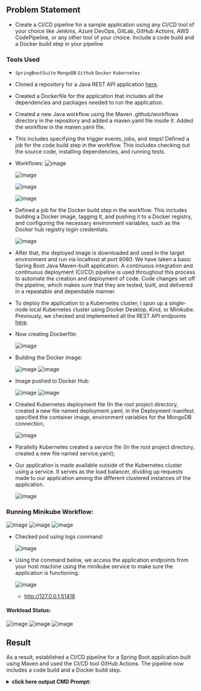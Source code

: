 ## Problem Statement

- Create a CI/CD pipeline for a sample application using any CI/CD tool of your choice like Jenkins, Azure DevOps, GitLab, GitHub Actions, AWS CodePipeline, or any other tool of your choice. Include a code build and a Docker build step in your pipeline.

### Tools Used

- `SpringBootSuite` `MongoDB` `Github` `Docker` `Kubernetes`

- Cloned a repository for a Java REST API application [here](https://github.com/MunwarAli12/model-java_REST-API_web_application-).

- Created a Dockerfile for the application that includes all the dependencies and packages needed to run the application.

- Created a new Java workflow using the Maven .github/workflows directory in the repository and added a maven.yaml file inside it. Added the workflow in the maven.yaml file.

- This includes specifying the trigger events, jobs, and steps! Defined a job for the code build step in the workflow. This includes checking out the source code, installing dependencies, and running tests.

- Workflows:
     ![image](https://github.com/MunwarAli12/ASLICICD/assets/126280146/95939bb3-df4c-4e90-a5da-ed2fd96600a0)
      
     ![image](https://github.com/MunwarAli12/ASLICICD/assets/126280146/66516aaa-90e1-46dd-b3fd-2c0a4ad6373b)
  
     ![image](https://github.com/MunwarAli12/ASLICICD/assets/126280146/355893ca-f8d9-4031-a2b7-3640d31003bc)
  
     ![image](https://github.com/MunwarAli12/ASLICICD/assets/126280146/ae89e6ea-33d1-45fa-bf56-4be6b4875646)

- Defined a job for the Docker build step in the workflow. This includes building a Docker image, tagging it, and pushing it to a Docker registry, and configuring the necessary environment variables, such as the Docker hub registry login credentials.

    ![image](https://github.com/MunwarAli12/ASLICICD/assets/126280146/37873305-3d4f-4fca-9325-b0ef09bd2f82)

- After that, the deployed image is downloaded and used in the target environment and run via localhost at port 8080. We have taken a basic Spring Boot Java Maven-built application. A continuous integration and continuous deployment (CI/CD) pipeline is used throughout this process to automate the creation and deployment of code. Code changes set off the pipeline, which makes sure that they are tested, built, and delivered in a repeatable and dependable manner.

- To deploy the application to a Kubernetes cluster, I spun up a single-node local Kubernetes cluster using Docker Desktop, Kind, or Minikube. Previously, we checked and implemented all the REST API endpoints [here](https://github.com/MunwarAli12/model-java_REST-API_web_application-).

- Now creating Dockerfile:

    ![image](https://user-images.githubusercontent.com/126280146/233519188-a0fa1923-f125-4c68-8256-cbe19d52127a.png)

- Building the Docker image:

    ![image](https://user-images.githubusercontent.com/126280146/233519490-3dbed23b-d155-4e06-8458-77d3e3d46610.png)
    ![image](https://user-images.githubusercontent.com/126280146/233519623-b3d9c879-344c-41b5-b969-b2e27e9f5f8a.png)

- Image pushed to Docker Hub:

    ![image](https://user-images.githubusercontent.com/126280146/233520612-c9718240-24cc-4f71-8c62-18aee9986d7.png)
    ![image](https://user-images.githubusercontent.com/126280146/233520549-bcdb7c90-b161-4cb8-b6cb-468a4065ed17.png)

- Created Kubernetes deployment file (In the root project directory, created a new file named deployment.yaml, in the Deployment manifest. specified the container image, environment variables for the MongoDB connection,

    ![image](https://user-images.githubusercontent.com/126280146/233519703-5730a057-dcb0-47c8-9998-398aa2f8e1cc.png)

- Parallelly Kubernetes created a service file (In the root project directory, created a new file named service.yaml);

- Our application is made available outside of the Kubernetes cluster using a service. It serves as the load balancer, dividing up requests made to our application among the different clustered instances of the application.

    ![image](https://user-images.githubusercontent.com/126280146/233519864-5db6626a-e26b-4259-8165-562188427c25.png)

### Running Minikube Workflow:

![image](https://user-images.githubusercontent.com/126280146/233522589-c8160283-3716-4d08-9ad2-5f392549de45.png)
![image](https://user-images.githubusercontent.com/126280146/233522675-f00a43e4-6bcb-4b8e-b604-624783e34cb4.png)
![image](https://user-images.githubusercontent.com/126280146/233522689-70144044-4789-463b-be42-da5a54498c3c.png)

- Checked pod using logs command:

    ![image](https://user-images.githubusercontent.com/126280146/233522768-a0cb649c-43b2-462c-a7ea-6f881e11fc54.png)

- Using the command below, we access the application endpoints from your host machine using the minikube service to make sure the application is functioning.

    ![image](https://user-images.githubusercontent.com/126280146/233522829-5455cd67-4908-429c-8b11-1ed9a48c6cf9.png)

    - http://127.0.0.1:51418

#### Workload Status:

![image](https://user-images.githubusercontent.com/126280146/233522390-7b24d341-bfb8-46fd-ae2c-7e9c43b09960.png)
![image](https://user-images.githubusercontent.com/126280146/233522431-0789bf6f-4660-4a25-9a41-cc4767ecaf4b.png)
![image](https://user-images.githubusercontent.com/126280146/233522489-23450cd0-323a-4f19-b73d-14afc25642ed.png)

## Result

As a result, established a CI/CD pipeline for a Spring Boot application built using Maven and used the CI/CD tool GitHub Actions. The pipeline now includes a code build and a Docker build step.

  
<details>
<summary><b>click here output CMD Prompt:</b></summary>

- Microsoft Windows [Version 10.0.22621.1928]
- (c) Microsoft Corporation. All rights reserved.

- C:\Users\Munwar>docker run -p 8080:8080 servertask:latest

  .   ____          _            __ _ _
 /\\ / ___'_ __ _ _(_)_ __  __ _ \ \ \ \
( ( )\___ | '_ | '_| | '_ \/ _` | \ \ \ \
 \\/  ___)| |_)| | | | | || (_| |  ) ) ) )
  '  |____| .__|_| |_|_| |_\__, | / / / /
 =========|_|==============|___/=/_/_/_/
 :: Spring Boot ::               (v2.7.10)

- 2023-07-07 13:51:17.515  INFO 1 --- [           main] c.k.servertask.ServertaskApplication     : Starting ServertaskApplication v0.0.1-SNAPSHOT using Java 11.0.16 on 96657c840d2f with PID 1 (/servertask.jar started by root in /)
- 2023-07-07 13:51:17.519  INFO 1 --- [           main] c.k.servertask.ServertaskApplication     : No active profile set, falling back to 1 default profile: "default"
- 2023-07-07 13:51:18.376  INFO 1 --- [           main] .s.d.r.c.RepositoryConfigurationDelegate : Bootstrapping Spring Data MongoDB repositories in DEFAULT mode.
- 2023-07-07 13:51:18.469  INFO 1 --- [           main] .s.d.r.c.RepositoryConfigurationDelegate : Finished Spring Data repository scanning in 85 ms. Found 1 MongoDB repository interfaces.
- 2023-07-07 13:51:19.327  INFO 1 --- [           main] o.s.b.w.embedded.tomcat.TomcatWebServer  : Tomcat initialized with port(s): 8080 (http)
- 2023-07-07 13:51:19.347  INFO 1 --- [           main] o.apache.catalina.core.StandardService   : Starting service [Tomcat]
- 2023-07-07 13:51:19.348  INFO 1 --- [           main] org.apache.catalina.core.StandardEngine  : Starting Servlet engine: [Apache Tomcat/9.0.73]
- 2023-07-07 13:51:19.507  INFO 1 --- [           main] o.a.c.c.C.[Tomcat].[localhost].[/]       : Initializing Spring embedded WebApplicationContext
- 2023-07-07 13:51:19.508  INFO 1 --- [           main] w.s.c.ServletWebServerApplicationContext : Root WebApplicationContext: initialization completed in 1902 ms
- 2023-07-07 13:51:19.874  INFO 1 --- [           main] org.mongodb.driver.client                : MongoClient with metadata {"driver": {"name": "mongo-java-driver|sync|spring-boot", "version": "4.6.1"}, "os": {"type": "Linux", "name": "Linux", "architecture": "amd64", "version": "5.15.90.1-microsoft-standard-WSL2"}, "platform": "Java/Oracle Corporation/11.0.16+8"} created with settings MongoClientSettings{readPreference=primary, writeConcern=WriteConcern{w=null, wTimeout=null ms, journal=null}, retryWrites=true, retryReads=true, readConcern=ReadConcern{level=null}, credential=null, streamFactoryFactory=null, commandListeners=[], codecRegistry=ProvidersCodecRegistry{codecProviders=[ValueCodecProvider{}, BsonValueCodecProvider{}, DBRefCodecProvider{}, DBObjectCodecProvider{}, DocumentCodecProvider{}, IterableCodecProvider{}, MapCodecProvider{}, GeoJsonCodecProvider{}, GridFSFileCodecProvider{}, Jsr310CodecProvider{}, JsonObjectCodecProvider{}, BsonCodecProvider{}, EnumCodecProvider{}, com.mongodb.Jep395RecordCodecProvider@62e20a76]}, clusterSettings={hosts=[localhost:27017], srvServiceName=mongodb, mode=SINGLE, requiredClusterType=UNKNOWN, requiredReplicaSetName='null', serverSelector='null', clusterListeners='[]', serverSelectionTimeout='30000 ms', localThreshold='30000 ms'}, socketSettings=SocketSettings{connectTimeoutMS=10000, readTimeoutMS=0, receiveBufferSize=0, sendBufferSize=0}, heartbeatSocketSettings=SocketSettings{connectTimeoutMS=10000, readTimeoutMS=10000, receiveBufferSize=0, sendBufferSize=0}, connectionPoolSettings=ConnectionPoolSettings{maxSize=100, minSize=0, maxWaitTimeMS=120000, maxConnectionLifeTimeMS=0, maxConnectionIdleTimeMS=0, maintenanceInitialDelayMS=0, maintenanceFrequencyMS=60000, connectionPoolListeners=[], maxConnecting=2}, serverSettings=ServerSettings{heartbeatFrequencyMS=10000, minHeartbeatFrequencyMS=500, serverListeners='[]', serverMonitorListeners='[]'}, sslSettings=SslSettings{enabled=false, invalidHostNameAllowed=false, context=null}, applicationName='null', compressorList=[], uuidRepresentation=JAVA_LEGACY, serverApi=null, autoEncryptionSettings=null, contextProvider=null}
- 2023-07-07 13:51:19.880  INFO 1 --- [localhost:27017] org.mongodb.driver.cluster               : Exception in monitor thread while connecting to server localhost:27017

- com.mongodb.MongoSocketOpenException: Exception opening socket
        - at com.mongodb.internal.connection.SocketStream.open(SocketStream.java:70) ~[mongodb-driver-core-4.6.1.jar!/:na]        at com.mongodb.internal.connection.InternalStreamConnection.open(InternalStreamConnection.java:180) ~[mongodb-driver-core-4.6.1.jar!/:na]
        - at com.mongodb.internal.connection.DefaultServerMonitor$ServerMonitorRunnable.lookupServerDescription(DefaultServerMonitor.java:193) ~[mongodb-driver-core-4.6.1.jar!/:na]
        - at com.mongodb.internal.connection.DefaultServerMonitor$ServerMonitorRunnable.run(DefaultServerMonitor.java:157) ~[mongodb-driver-core-4.6.1.jar!/:na]
        - at java.base/java.lang.Thread.run(Thread.java:829) ~[na:na]
Caused by: java.net.ConnectException: Connection refused (Connection refused)
        - at java.base/java.net.PlainSocketImpl.socketConnect(Native Method) ~[na:na]
        - at java.base/java.net.AbstractPlainSocketImpl.doConnect(AbstractPlainSocketImpl.java:412) ~[na:na]
        - at java.base/java.net.AbstractPlainSocketImpl.connectToAddress(AbstractPlainSocketImpl.java:255) ~[na:na]
        - at java.base/java.net.AbstractPlainSocketImpl.connect(AbstractPlainSocketImpl.java:237) ~[na:na]
        - at java.base/java.net.SocksSocketImpl.connect(SocksSocketImpl.java:392) ~[
